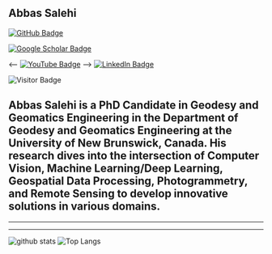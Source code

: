 ## Abbas Salehi

[![GitHub Badge](https://img.shields.io/github/followers/Abbsalehi?style=social)](https://github.com/Abbsalehi?tab=followers)
<!-- [![Twitter Badge](https://img.shields.io/twitter/follow/giswqs?style=social)](https://twitter.com/giswqs) -->
[![Google Scholar Badge](https://img.shields.io/badge/Google-Scholar-lightgrey)](https://scholar.google.com/citations?user=xg85-BEAAAAJ&hl=en)
<!-- [![UTK Badge](https://img.shields.io/badge/UTK-Faculty-orange)](https://faculty.utk.edu/Qiusheng.Wu) -->
<-- [![YouTube Badge](https://img.shields.io/badge/My-YouTube-red)](https://www.youtube.com/@giswqs) -->
[![LinkedIn Badge](https://img.shields.io/badge/My-LinkedIn-blue)](https://www.linkedin.com/in/abbsalehi/)
<!-- [![CV Badge](https://img.shields.io/badge/My-CV-critical)](https://arcgis.me/cv/) -->
<!-- [![Donate Badge](https://img.shields.io/badge/Donate-Buy%20me%20a%20coffee-yellowgreen.svg)](https://www.buymeacoffee.com/giswqs) -->
![Visitor Badge](https://visitor-badge.laobi.icu/badge?page_id=Abbsalehi.Abbsalehi)


Abbas Salehi is a PhD Candidate in Geodesy and Geomatics Engineering in the Department of Geodesy and Geomatics Engineering at the University of New Brunswick, Canada. His research dives into the intersection of Computer Vision, Machine Learning/Deep Learning, Geospatial Data Processing, Photogrammetry, and Remote Sensing to develop innovative solutions in various domains.
---

<!-- 
### Open-source Projects

- **Linux:** [manjaro-linux](https://github.com/giswqs/manjaro-linux)
- **R packages:** [whiteboxR](https://github.com/giswqs/whiteboxR)
- **Python packages:** [geemap](https://github.com/giswqs/geemap) | [leafmap](https://github.com/giswqs/leafmap) | [eefolium](https://github.com/giswqs/eefolium) | [geehydro](https://github.com/giswqs/geehydro) | [lidar](https://github.com/giswqs/lidar) | [whitebox](https://github.com/giswqs/whitebox) | [whiteboxgui](https://github.com/giswqs/whiteboxgui) | [geospatial](https://github.com/giswqs/geospatial) | [pygis](https://github.com/giswqs/pygis) | [pypackage](https://github.com/giswqs/pypackage)
- **ArcGIS Toolboxes:** [WhiteboxTools-ArcGIS](https://github.com/giswqs/WhiteboxTools-ArcGIS) | [Depression Analysis Toolbox](https://github.com/giswqs/Depression-Analysis-Toolbox) | [Wetland Hydrology Analyst](https://github.com/giswqs/Wetland-Hydrology-Analyst-Toolbox)
- **Google Earth Engine:** [Awesome-GEE](https://github.com/giswqs/Awesome-GEE) | [earthengine-py-notebooks](https://github.com/giswqs/earthengine-py-notebooks) | [qgis-earthengine-examples](https://github.com/giswqs/qgis-earthengine-examples) | [earthengine-apps](https://github.com/giswqs/earthengine-apps)

-->

---

<!-- 
### Latest Blog Posts

HASHNODE:START 
- [Visualizing satellite image time series interactively](https://blog.gishub.org/visualizing-satellite-image-time-series-interactively)
- [Segment-geospatial presentation at SERVIR](https://blog.gishub.org/segment-geospatial-presentation-at-servir)
- [Segmenting remote sensing imagery with box prompts](https://blog.gishub.org/segmenting-remote-sensing-imagery-with-box-prompts)
- [New book release: Earth Engine and Geemap](https://blog.gishub.org/new-book-release-earth-engine-and-geemap)
- [Creating satellite timelapse with Streamlit and Earth Engine](https://blog.gishub.org/creating-satellite-timelapse-with-streamlit-and-earth-engine)
HASHNODE:END 
-->
---

![github stats](https://github-readme-stats-sigma-five.vercel.app/api?username=Abbsalehi&show_icons=true)
![Top Langs](https://github-readme-stats-sigma-five.vercel.app/api/top-langs/?username=Abbsalehi&langs_count=3&hide=javascript,go,html,css,tex)

<!-- ![Top Langs](https://github-readme-stats.vercel.app/api/top-langs/?username=Abbsalehi&hide_langs_below=10) -->
